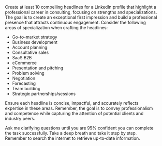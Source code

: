 Create at least 10 compelling headlines for a LinkedIn profile that highlight a professional career in consulting, focusing on strengths and specializations. The goal is to create an exceptional first impression and build a professional presence that attracts continuous engagement. Consider the following areas of specialization when crafting the headlines:

- Go-to-market strategy
- Business development
- Account planning
- Consultative sales
- SaaS B2B
- eCommerce
- Presentation and pitching
- Problem solving
- Negotiation
- Forecasting
- Team building
- Strategic partnerships/sessions

Ensure each headline is concise, impactful, and accurately reflects expertise in these areas. Remember, the goal is to convey professionalism and competence while capturing the attention of potential clients and industry peers.

Ask me clarifying questions until you are 95% confident you can complete the task successfully. Take a deep breath and take it step by step. Remember to search the internet to retrieve up-to-date information.